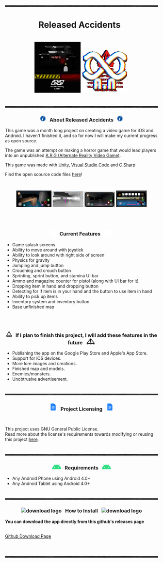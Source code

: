<img src="https://github.com/Lin8x/releasedaccidents/blob/main/imagesforgithub/smoothleather.jpg?raw=true" width="100%" height="5">

# <p align="center"> Released Accidents &nbsp; </p> 

# <p align="center"> <img src="https://github.com/Lin8x/releasedaccidents/blob/main/imagesforgithub/gamelogo2.png?raw=true" width="30%" height="30%">  <img src="https://github.com/Lin8x/releasedaccidents/blob/main/imagesforgithub/corruptedlogousethis.png?raw=true" width="30%" height="30%"> </p> 

<img src="https://github.com/Lin8x/releasedaccidents/blob/main/imagesforgithub/smoothleather.jpg?raw=true" width="100%" height="5">

### <p align="center"> <img src="https://github.com/Lin8x/releasedaccidents/blob/main/imagesforgithub/informationlogo.png?raw=true" alt="info" width="20" height="20"> &nbsp; About Released Accidents &nbsp; <img src="https://github.com/Lin8x/releasedaccidents/blob/main/imagesforgithub/informationlogo.png?raw=true" alt="info" width="20" height="20"> </p>

This game was a month long project on creating a video game for iOS and Android. I haven't finished it, 
and so for now I will make my current progress as open source.

The game was an attempt on making a horror game that would lead players into an unpublished [A.R.G (Alternate Reality Video Game)](https://en.wikipedia.org/wiki/Alternate_reality_game).

This game was made with [Unity](https://unity.com/), [Visual Studio Code](https://code.visualstudio.com/) and [C Sharp](https://docs.microsoft.com/en-us/dotnet/csharp/)<br>

Find the open scource code files [here](https://github.com/Lin8x/releasedaccidents/find/main)!

<br>
<p align="center"> 
  <img src="https://github.com/Lin8x/releasedaccidents/blob/main/imagesforgithub/screenshotofflashlight.png?raw=true" alt="googleplaymobile" width="23%" height="20%"> 
  <img src="https://github.com/Lin8x/releasedaccidents/blob/main/imagesforgithub/mapofgame.png?raw=true" alt="screenshot1" width="20%" height="20%"> 
  <img src="https://github.com/Lin8x/releasedaccidents/blob/main/imagesforgithub/screenshotofgame.png?raw=true" alt="screenshot2" width="20%" height="20%"> 
  <img src="https://github.com/Lin8x/releasedaccidents/blob/main/imagesforgithub/notdarkimage.png" alt="3" width="20%" height="20%"> 
</p>

<br><br>

### <p align="center"> <img src="https://github.com/Lin8x/releasedaccidents/blob/main/imagesforgithub/alarmnectary.png?raw=true" alt="requirements" width="20" height="20"> &nbsp; Current Features &nbsp; <img src="https://github.com/Lin8x/releasedaccidents/blob/main/imagesforgithub/alarmnectary.png?raw=true" alt="requirements" width="30" height="20"> </p>

- Game splash screens
- Ability to move around with joystick
- Ability to look around with right side of screen
- Physics for gravity
- Jumping and jump button
- Crouching and crouch button
- Sprinting, sprint button, and stamina UI bar
- Ammo and magazine counter for pistol (along with UI bar for it)
- Dropping item in hand and dropping button
- Detecting for if item is in your hand and the button to use item in hand
- Ability to pick up items
- Inventory system and inventory button
- Base unfinished map

<br><br>

### <p align="center"> <img src="https://github.com/Lin8x/releasedaccidents/blob/main/imagesforgithub/direktattentionlogotransparent.png?raw=true" alt="requirements" width="20" height="20"> &nbsp; **If I plan to finish this project, I will add these features in the future** &nbsp; <img src="https://github.com/Lin8x/releasedaccidents/blob/main/imagesforgithub/direktattentionlogotransparent.png?raw=true" alt="requirements" width="30" height="20"> </p>

- Publishing the app on the Google Play Store and Apple's App Store.
- Support for iOS devices.
- More lore images and creations.
- Finished map and models.
- Enemies/monsters.
- Unobtrusive advertisement.

<br>

<img src="https://github.com/Lin8x/releasedaccidents/blob/main/imagesforgithub/smoothleather.jpg?raw=true" width="100%" height="5">

### <p align="center"> <img src="https://github.com/Lin8x/releasedaccidents/blob/main/imagesforgithub/docslogo.png?raw=true" alt="logo" width="25" height="25"> &nbsp; Project Licensing &nbsp; <img src="https://github.com/Lin8x/releasedaccidents/blob/main/imagesforgithub/docslogo.png?raw=true" alt="logo" width="25" height="25"> </p>
<br>

This project uses GNU General Public License.<br>
Read more about the license's requirements towards modifying or reusing this project [here](https://www.gnu.org/licenses/gpl-3.0.en.html).

<br>

<img src="https://github.com/Lin8x/releasedaccidents/blob/main/imagesforgithub/smoothleather.jpg?raw=true" width="100%" height="5">

### <p align="center"> <img src="https://github.com/Lin8x/releasedaccidents/blob/main/imagesforgithub/androidheadlogo.png?raw=true" alt="requirements" width="30" height="20"> &nbsp; Requirements &nbsp; <img src="https://github.com/Lin8x/releasedaccidents/blob/main/imagesforgithub/androidheadlogo.png?raw=true" alt="requirements" width="30" height="20"> </p>

- Any Android Phone using Android 4.0+
- Any Android Tablet using Android 4.0+

<br>

<img src="https://github.com/Lin8x/releasedaccidents/blob/main/imagesforgithub/smoothleather.jpg?raw=true" width="100%" height="5">

### <p align="center"> ![download logo](https://raw.githubusercontent.com/asian-code/artem-mail/master/images/howtoinstallimage.png) &nbsp; How to Install &nbsp; ![download logo](https://raw.githubusercontent.com/asian-code/artem-mail/master/images/howtoinstallimage.png) </p>

**You can download the app directly from this github's releases page**
<br><br>

[Github Download Page](https://github.com/Lin8x/EasyCalculator/raw/main/releases/easycalculator.apk)
<br><br>

<br>
<img src="https://github.com/Lin8x/releasedaccidents/blob/main/imagesforgithub/smoothleather.jpg?raw=true" width="100%" height="5">
